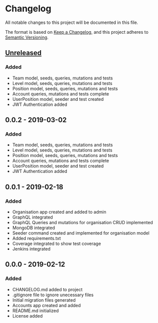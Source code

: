 # Changelog
All notable changes to this project will be documented in this file.

The format is based on [Keep a Changelog](https://keepachangelog.com/en/1.0.0/),
and this project adheres to [Semantic Versioning](https://semver.org/spec/v2.0.0.html).


## [Unreleased]


### Added
 - Team model, seeds, queries, mutations and tests
 - Level model, seeds, queries, mutations and tests
 - Position model, seeds, queries, mutations and tests
 - Account queries, mutations and tests complete
 - UserPosition model, seeder and test created
 - JWT Authentication added


## 0.0.2 - 2019-03-02

### Added
 - Team model, seeds, queries, mutations and tests
 - Level model, seeds, queries, mutations and tests
 - Position model, seeds, queries, mutations and tests
 - Account queries, mutations and tests complete
 - UserPosition model, seeder and test created
 - JWT Authentication added


## 0.0.1 - 2019-02-18

### Added
 - Organisation app created and added to admin
 - GraphQL integrated
 - GraphQL Queries and mutations for organisation CRUD implemented
 - MongoDB integrated
 - Seeder command created and implemented for organisation model
 - Added requirements.txt
 - Coverage integrated to show test coverage
 - Jenkins integrated

## 0.0.0 - 2019-02-12

### Added
- CHANGELOG.md added to project
- .gitignore file to ignore unecessary files
- Initial migration files generated
- Accounts app created and added
- README.md initialized
- License added

[Unreleased]: https://github.com/ngunyimacharia/qetela-server/compare/v0.0.1...HEAD
[0.0.2]: https://github.com/ngunyimacharia/qetela-server/compare/v0.0.1...v0.0.2
[0.0.1]: https://github.com/ngunyimacharia/qetela-server/compare/v0.0.0...v0.0.1
